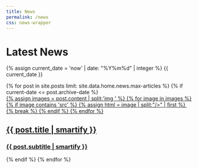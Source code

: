 ```yaml
---
title: News
permalink: /news
css: news-wrapper
---
```

# Latest News

{% assign current_date = 'now' | date: "%Y%m%d" | integer %}
{{ current_date }}

<div class="post-container">
        {% for post in site.posts limit: site.data.home.news.max-articles %}
            {% if current-date <= post.archive-date %}
                <a href="{{ post.url }}">
                    <article>
                        <div class="img-wrapper">
                            {% assign images = post.content | split:'img ' %} 
                            {% for image in images %}
                                {% if image contains 'src' %}
                                    {% assign html = image | split:"/>" | first %}
                                    <img loading="lazy" {{ html }} />
                                    {% break %}
                                {% endif %}
                            {% endfor %}
                        </div>
                        <div class="content-wrapper">
                            <h2>
                                {{ post.title | smartify }}
                            </h2>
                            <h3>
                                {{ post.subtitle | smartify }}
                            </h3>
                        </div>
                    </article>
                </a>
            {% endif %}
        {% endfor %}
    </div>